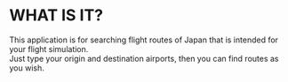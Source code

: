 # WHAT IS IT?
This application is for searching flight routes of Japan that is intended for your flight simulation.
<br>Just type your origin and destination airports, then you can find routes as you wish.
